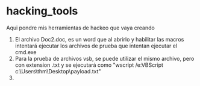 # hacking_tools
Aqui pondre mis herramientas de hackeo que vaya creando
 1. El archivo Doc2.doc, es un word que al abrirlo y habilitar las macros intentará ejecutar los archivos de prueba  que intentan ejecutar el cmd.exe
 2. Para la prueba de archivos vsb, se puede utilizar el mismo archivo, pero con extension .txt y se ejecutará como "wscript /e:VBScript c:\Users\thm\Desktop\payload.txt"
 3. 
 
